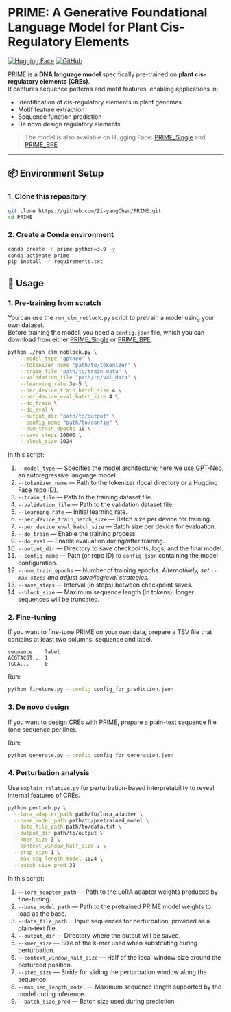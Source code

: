 # PRIME: A Generative Foundational Language Model for Plant Cis-Regulatory Elements

[![Hugging Face](https://img.shields.io/badge/HuggingFace-Model-yellow)](https://huggingface.co/Zi-yangChen/PRIME_Single)
[![GitHub](https://img.shields.io/badge/GitHub-Repo-blue)](https://github.com/Zi-yangChen/PRIME)

PRIME is a **DNA language model** specifically pre-trained on **plant cis-regulatory elements (CREs)**.  
It captures sequence patterns and motif features, enabling applications in:
- Identification of cis-regulatory elements in plant genomes
- Motif feature extraction
- Sequence function prediction
- De novo design regulatory elements

> The model is also available on Hugging Face: [PRIME_Single](https://huggingface.co/Zi-yangChen/PRIME_Single) and [PRIME_BPE](https://huggingface.co/Zi-yangChen/PRIME_BPE)

---

## 📦 Environment Setup

### 1. Clone this repository
```bash
git clone https://github.com/Zi-yangChen/PRIME.git
cd PRIME
```

### 2. Create a Conda environment
```bash
conda create -n prime python=3.9 -y
conda activate prime
pip install -r requirements.txt
```

## 🚀 Usage

### 1. Pre-training from scratch
You can use the `run_clm_noblock.py` script to pretrain a model using your own dataset.  
Before training the model, you need a `config.json` file, which you can download from either [PRIME_Single](https://huggingface.co/Zi-yangChen/PRIME_Single) or [PRIME_BPE](https://huggingface.co/Zi-yangChen/PRIME_BPE).

```bash
python ./run_clm_noblock.py \
    --model_type "gptneo" \
    --tokenizer_name "path/to/tokenizer" \
    --train_file "path/to/train_data" \
    --validation_file "path/to/val_data" \
    --learning_rate 3e-5 \
    --per_device_train_batch_size 4 \
    --per_device_eval_batch_size 4 \
    --do_train \
    --do_eval \
    --output_dir "path/to/output" \
    --config_name "path/to/config" \
    --num_train_epochs 10 \
    --save_steps 10000 \
    --block_size 1024
```

In this script:  
1. `--model_type` — Specifies the model architecture; here we use GPT-Neo, an autoregressive language model.
2. `--tokenizer_name` — Path to the tokenizer (local directory or a Hugging Face repo ID).
3. `--train_file` — Path to the training dataset file.
4. `--validation_file` — Path to the validation dataset file.
5. `--learning_rate` — Initial learning rate.
6. `--per_device_train_batch_size` — Batch size per device for training.
7. `--per_device_eval_batch_size` — Batch size per device for evaluation.
8. `--do_train` — Enable the training process.
9. `--do_eval` — Enable evaluation during/after training.
10. `--output_dir` — Directory to save checkpoints, logs, and the final model.
11. `--config_name` — Path (or repo ID) to `config.json` containing the model configuration.
12. `--num_train_epochs` — Number of training epochs. *Alternatively, set `--max_steps` and adjust save/log/eval strategies.*
13. `--save_steps` — Interval (in steps) between checkpoint saves.
14. `--block_size` — Maximum sequence length (in tokens); longer sequences will be truncated.

### 2. Fine-tuning

If you want to fine-tune PRIME on your own data, prepare a TSV file that contains at least two columns: sequence and label.

```text
sequence    label
ACGTACGT... 1
TGCA...     0
```

Run:

```bash
python finetune.py --config config_for_prediction.json
```


### 3. De novo design

If you want to design CREs with PRIME, prepare a plain-text sequence file (one sequence per line).

Run:

```bash
python generate.py --config config_for_generation.json
```


### 4. Perturbation analysis

Use `explain_relative.py` for perturbation-based interpretability to reveal internal features of CREs.

```bash
python perturb.py \
  --lora_adapter_path path/to/lora_adapter \
  --base_model_path path/to/pretrained_model \
  --data_file_path path/to/data.txt \
  --output_dir path/to/output \
  --kmer_size 3 \
  --context_window_half_size 7 \
  --step_size 1 \
  --max_seq_length_model 1024 \
  --batch_size_pred 32
```
In this script:  
1. `--lora_adapter_path` — Path to the LoRA adapter weights produced by fine-tuning.
2. `--base_model_path` — Path to the pretrained PRIME model weights to load as the base.
3. `--data_file_path` —Input sequences for perturbation, provided as a plain-text file.
4. `--output_dir` — Directory where the output will be saved.
5. `--kmer_size` — Size of the k-mer used when substituting during perturbation.
6. `--context_window_half_size` — Half of the local window size around the perturbed position.
7. `--step_size` — Stride for sliding the perturbation window along the sequence.
8. `--max_seq_length_model` — Maximum sequence length supported by the model during inference.
9. `--batch_size_pred` — Batch size used during prediction.


